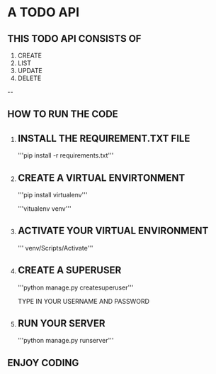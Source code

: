 # A TODO API

## THIS TODO API CONSISTS OF

1. CREATE
2. LIST
3. UPDATE
4. DELETE

--

## HOW TO RUN THE CODE

1. ## INSTALL THE REQUIREMENT.TXT FILE
   '''pip install -r requirements.txt'''
2. ## CREATE A VIRTUAL ENVIRTONMENT

   '''pip install virtualenv'''

   '''vitualenv venv'''

3. ## ACTIVATE YOUR VIRTUAL ENVIRONMENT

   ''' venv/Scripts/Activate'''

4. ## CREATE A SUPERUSER

   '''python manage.py createsuperuser'''

   TYPE IN YOUR USERNAME AND PASSWORD

5. ## RUN YOUR SERVER
   '''python manage.py runserver'''

## ENJOY CODING
